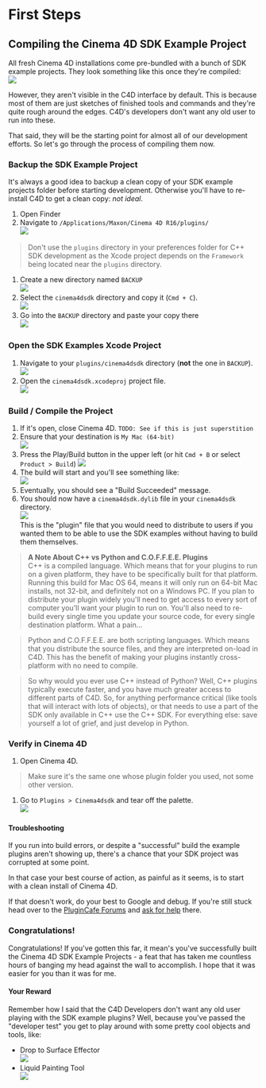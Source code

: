 # First Steps


## Compiling the Cinema 4D SDK Example Project

All fresh Cinema 4D installations come pre-bundled with a bunch of SDK example
projects. They look something like this once they're compiled:  
![](http://i.imgur.com/SpXEh2a.png)

However, they aren't visible in the C4D interface by default. This is because
most of them are just sketches of finished tools and commands and they're
quite rough around the edges. C4D's developers don't want any old user to
run into these.

That said, they will be the starting point for almost all of our development
efforts. So let's go through the process of compiling them now.

### Backup the SDK Example Project
It's always a good idea to backup a clean copy of your SDK example projects
folder before starting development. Otherwise you'll have to re-install C4D
to get a clean copy: _not ideal_.

1. Open Finder
1. Navigate to `/Applications/Maxon/Cinema 4D R16/plugins/`  
![](http://i.imgur.com/oxmFVeR.png)
  > Don't use the `plugins` directory in your preferences folder for C++ SDK development
    as the Xcode project depends on the `Framework` being located near the `plugins`
    directory.

1. Create a new directory named `BACKUP`  
![](http://i.imgur.com/goyOPfX.png)
1. Select the `cinema4dsdk` directory and copy it (`Cmd + C`).  
![](http://i.imgur.com/pe0zxhn.png)
1. Go into the `BACKUP` directory and paste your copy there  
![](http://i.imgur.com/TaX3sRb.png)


### Open the SDK Examples Xcode Project

1. Navigate to your `plugins/cinema4dsdk` directory (**not** the one in `BACKUP`).  
![](http://i.imgur.com/O4yL97E.png)
1. Open the `cinema4dsdk.xcodeproj` project file.  
![](http://i.imgur.com/hqTlFOm.png)


### Build / Compile the Project

1. If it's open, close Cinema 4D. `TODO: See if this is just superstition`
1. Ensure that your destination is `My Mac (64-bit)`  
![](http://i.imgur.com/LxRsDJD.png)
1. Press the Play/Build button in the upper left (or hit `Cmd + B` or
  select `Product > Build`)
![](http://i.imgur.com/WjOGGzK.png)
1. The build will start and you'll see something like:  
![](http://i.imgur.com/gLml7pg.png)
1. Eventually, you should see a "Build Succeeded" message.
1. You should now have a `cinema4dsdk.dylib` file in your `cinema4dsdk` directory.  
![](http://i.imgur.com/zzShzSV.png)  
This is the "plugin" file that you would need to distribute to users if you
wanted them to be able to use the SDK examples without having to build them
themselves.

> **A Note About C++ vs Python and C.O.F.F.E.E. Plugins**  
C++ is a compiled language. Which means that for your plugins to run on a given
platform, they have to be specifically built for that platform. Running this
build for Mac OS 64, means it will only run on 64-bit Mac installs, not 32-bit,
and definitely not on a Windows PC. If you plan to distribute your plugin widely
you'll need to get access to every sort of computer you'll want your plugin to
run on. You'll also need to re-build every single time you update your source
code, for every single destination platform. What a pain...

> Python and C.O.F.F.E.E. are both scripting languages. Which means
that you distribute the source files, and they are interpreted on-load in C4D.
This has the benefit of making your plugins instantly cross-platform with no
need to compile.

> So why would you ever use C++ instead of Python? Well, C++ plugins typically
execute faster, and you have much greater access to different parts of C4D. So,
for anything performance critical (like tools that will interact with lots of objects),
or that needs to use a part of the SDK only available in C++ use the C++ SDK.
For everything else: save yourself a lot of grief, and just develop in Python.

### Verify in Cinema 4D

1. Open Cinema 4D.
> Make sure it's the same one whose plugin folder you used, not some other version.

1. Go to `Plugins > Cinema4dsdk` and tear off the palette.  
![](http://i.imgur.com/NaV76Ul.png)


#### Troubleshooting

If you run into build errors, or despite a "successful" build the example
plugins aren't showing up, there's a chance that your SDK project was corrupted
at some point.

In that case your best course of action, as painful as it seems, is to start
with a clean install of Cinema 4D.

If that doesn't work, do your best to Google and debug. If you're still stuck
 head over to the [PluginCafe Forums](http://www.plugincafe.com/forum/default.asp)
 and [ask for help](http://www.plugincafe.com/forum/new_topic_form.asp?FID=4) there.

### Congratulations!

Congratulations! If you've gotten this far, it mean's you've successfully built
the Cinema 4D SDK Example Projects - a feat that has taken me countless hours of
banging my head against the wall to accomplish. I hope that it was easier for you
than it was for me.


#### Your Reward

Remember how I said that the C4D Developers don't want any old user playing
with the SDK example plugins? Well, because you've passed the "developer test"
you get to play around with some pretty cool objects and tools, like:

* Drop to Surface Effector  
![](http://i.imgur.com/1pF7JJK.png)
* Liquid Painting Tool  
![](http://i.imgur.com/58lEybY.png)
